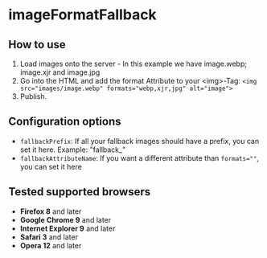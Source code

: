 # imageFormatFallback

## How to use
1. Load images onto the server - In this example we have image.webp; image.xjr and image.jpg
2. Go into the HTML and add the format Attribute to your \<img\>-Tag: `<img src="images/image.webp" formats="webp,xjr,jpg" alt="image">`
3. Publish.

## Configuration options
- `fallbackPrefix`: If all your fallback images should have a prefix, you can set it here. Example: "fallback_"
- `fallbackAttributeName`: If you want a different attribute than `formats=""`, you can set it here

## Tested supported browsers
- **Firefox 8** and later
- **Google Chrome 9** and later
- **Internet Explorer 9** and later
- **Safari 3** and later
- **Opera 12** and later